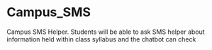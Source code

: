 # Campus_SMS
Campus SMS Helper. Students will be able to ask SMS helper about information held within class syllabus and the chatbot can check
